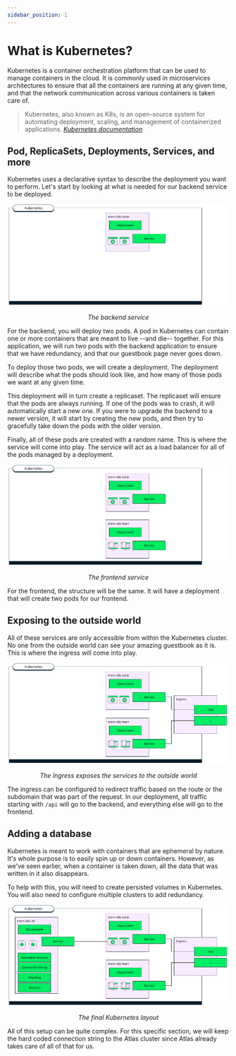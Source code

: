 ```yaml
---
sidebar_position: 1
---
```


# What is Kubernetes?
Kubernetes is a container orchestration platform that can be used to manage containers in the cloud. It is commonly used in microservices architectures to ensure that all the containers are running at any given time, and that the network communication across various containers is taken care of. 

> Kubernetes, also known as K8s, is an open-source system for automating deployment, scaling, and management of containerized applications.
_<a href="https://kubernetes.io/" target="_blank" rel="nofollower noopener noreferrer">Kubernetes documentation</a>_

## Pod, ReplicaSets, Deployments, Services, and more

Kubernetes uses a declarative syntax to describe the deployment you want to perform. Let's start by looking at what is needed for our backend service to be deployed.

![Backend service on Kubernetes](/img/kubernetes/back.png#center)
_<div align="center">The backend service</div>_

For the backend, you will deploy two pods. A pod in Kubernetes can contain one or more containers that are meant to live --and die-- together. For this application, we will run two pods with the backend application to ensure that we have redundancy, and that our guestbook page never goes down.

To deploy those two pods, we will create a deployment. The deployment will describe what the pods should look like, and how many of those pods we want at any given time.

This deployment will in turn create a replicaset. The replicaset will ensure that the pods are always running. If one of the pods was to crash, it will automatically start a new one. If you were to upgrade the backend to a newer version, it will start by creating the new pods, and then try to gracefully take down the pods with the older version.

Finally, all of these pods are created with a random name. This is where the service will come into play. The service will act as a load balancer for all of the pods managed by a deployment.

![Frontend service on Kubernetes](/img/kubernetes/front.png#center)
_<div align="center">The frontend service</div>_

For the frontend, the structure will be the same. It will have a deployment that will create two pods for our frontend.

## Exposing to the outside world

All of these services are only accessible from within the Kubernetes cluster. No one from the outside world can see your amazing guestbook as it is. This is where the ingress will come into play.

![Ingress](/img/kubernetes/ingress.png#center)
_<div align="center">The Ingress exposes the services to the outside world</div>_

The ingress can be configured to redirect traffic based on the route or the subdomain that was part of the request. In our deployment, all traffic starting with `/api` will go to the backend, and everything else will go to the frontend.

## Adding a database

Kubernetes is meant to work with containers that are ephemeral by nature. It's whole purpose is to easily spin up or down containers. However, as we've seen earlier, when a container is taken down, all the data that was written in it also disappears. 

To help with this, you will need to create persisted volumes in Kubernetes. You will also need to configure multiple clusters to add redundancy. 

![Final architecture](/img/kubernetes/architecture.png#center)
_<div align="center">The final Kubernetes layout</div>_

All of this setup can be quite complex. For this specific section, we will keep the hard coded connection string to the Atlas cluster since Atlas already takes care of all of that for us.